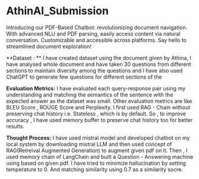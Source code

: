 # AthinAI_Submission
Introducing our PDF-Based Chatbot: revolutionizing document navigation. With advanced NLU and PDF parsing, easily access content via natural conversation. Customizable and accessible across platforms. Say hello to streamlined document exploration!

**Dataset : **
I have created dataset using the document given by Athina, I have analysed whole document and have taken 30 questions from different sections to maintain diversity among the questions and I have also used ChatGPT to generate few questions for different sections of the 

**Evaluation Metrics:**
I have evaluated each query-response pair using my understanding and matching the semantics of the sentence with the expected answer as the dataset was small. Other evaluation metrics are like BLEU Score , ROUGE Score and Perplexity.
I first used RAG - Chain without preserving chat history i.e. Stateless , which is by default. So , to improve accuracy , I have used memory buffer to preserve chat history too for better results.

**Thought Process:**
I have used mistral model and developed chatbot on my local system by downloading mistral LLM and then used concept of RAG(Retreival Augmented Generation) to augment given pdf on it. Then , I used memory chain of LangChain and built a Question - Answering machine using based on given pdf. I have tried to minimize hallucination by setting temperature to 0. And matching similarity using 0.7 as a similarity socre. 
